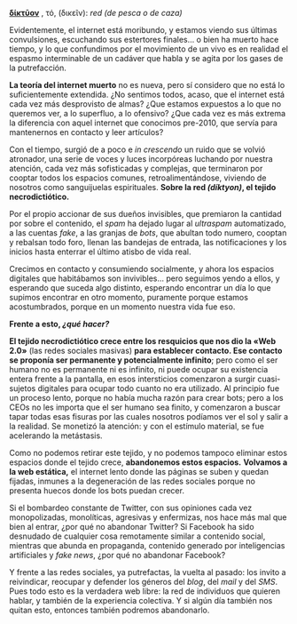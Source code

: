 **[δίκτῡον](https://www.perseus.tufts.edu/hopper/morph?l=di%2Fktu%5Eon&la=greek&can=di%2Fktu%5Eon0)** , τό, (δικεῖν): *red (de pesca o de caza)*

Evidentemente, el internet está moribundo, y estamos viendo sus últimas convulsiones, escuchando sus estertores finales… o bien ha muerto hace tiempo, y lo que confundimos por el movimiento de un vivo es en realidad el espasmo interminable de un cadáver que habla y se agita por los gases de la putrefacción. 

**La teoría del internet muerto** no es nueva, pero sí considero que no está lo suficientemente extendida. ¿No sentimos todos, acaso, que el internet está cada vez más desprovisto de almas? ¿Que estamos expuestos a lo que no queremos ver, a lo superfluo, a lo ofensivo? ¿Que cada vez es más extrema la diferencia con aquel internet que conocimos pre-2010, que servía para mantenernos en contacto y leer artículos? 

Con el tiempo, surgió de a poco e *in crescendo* un ruido que se volvió atronador, una serie de voces y luces incorpóreas luchando por nuestra atención, cada vez más sofisticadas y complejas, que terminaron por cooptar todos los espacios comunes, retroalimentándose, viviendo de nosotros como sanguijuelas espirituales. **Sobre la red *(díktyon)*, el tejido necrodictiótico.**

Por el propio accionar de sus dueños invisibles, que premiaron la cantidad por sobre el contenido, el *spam* ha dejado lugar al *ultraspam* automatizado, a las cuentas *fake*, a las granjas de *bots*, que abultan todo numero, cooptan y rebalsan todo foro, llenan las bandejas de entrada, las notificaciones y los inicios hasta enterrar el último atisbo de vida real.

Crecimos en contacto y consumiendo socialmente, y ahora los espacios digitales que habitábamos son invivibles… pero seguimos yendo a ellos, y esperando que suceda algo distinto, esperando encontrar un día lo que supimos encontrar en otro momento, puramente porque estamos acostumbrados, porque en un momento nuestra vida fue eso. 

**Frente a esto, *¿qué hacer?***

**El tejido necrodictiótico crece entre los resquicios que nos dio la «Web 2.0»** (las redes sociales masivas) **para establecer contacto. Ese contacto se proponía ser permanente y potencialmente infinito**; pero como el ser humano no es permanente ni es infinito, ni puede ocupar su existencia entera frente a la pantalla, en esos intersticios comenzaron a surgir cuasi-sujetos digitales para ocupar todo cuanto no era utilizado. Al principio fue un proceso lento, porque no había mucha razón para crear bots; pero a los CEOs no les importa que el ser humano sea finito, y comenzaron a buscar tapar todas esas fisuras por las cuales nosotros podíamos ver el sol y salir a la realidad. Se monetizó la atención: y con el estímulo material, se fue acelerando la metástasis. 

Como no podemos retirar este tejido, y no podemos tampoco eliminar estos espacios donde el tejido crece, **abandonemos estos espacios.** **Volvamos a la web estática,** el internet lento donde las páginas se suben y quedan fijadas, inmunes a la degeneración de las redes sociales porque no presenta huecos donde los bots puedan crecer.

Si el bombardeo constante de Twitter, con sus opiniones cada vez monopolizadas, monolíticas, agresivas y enfermizas, nos hace más mal que bien al entrar, ¿por qué no abandonar Twitter? Si Facebook ha sido desnudado de cualquier cosa remotamente similar a contenido social, mientras que abunda en propaganda, contenido generado por inteligencias artificiales y *fake news*, ¿por qué no abandonar Facebook? 

Y frente a las redes sociales, ya putrefactas, la vuelta al pasado: los invito a reivindicar, reocupar y defender los géneros del *blog*, del *mail* y del *SMS*. Pues todo esto es la verdadera web libre: la red de individuos que quieren hablar, y también de la experiencia colectiva. Y si algún día también nos quitan esto, entonces también podremos abandonarlo. 